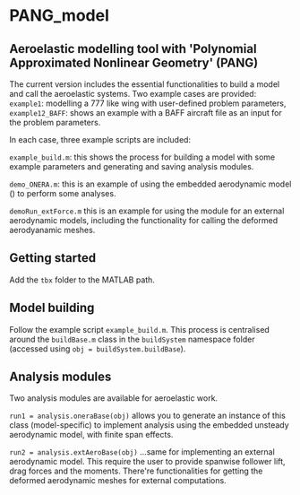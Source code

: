 # PANG_model
## Aeroelastic modelling tool with 'Polynomial Approximated Nonlinear Geometry' (PANG)

The current version includes the essential functionalities to build a model and call the aeroelastic systems. Two example cases are provided:
`example1`: modelling a 777 like wing with user-defined problem parameters,
`example12_BAFF`: shows an example with a BAFF aircraft file as an input for the problem parameters.

In each case, three example scripts are included:

`example_build.m`: this shows the process for building a model with some example parameters and generating and saving analysis modules.

`demo_ONERA.m`: this is an example of using the embedded aerodynamic model () to perform some analyses.

`demoRun_extForce.m` this is an example for using the module for an external aerodynamic models, including the functionality for calling the deformed aerodyanamic meshes.

## Getting started

Add the `tbx` folder to the MATLAB path.

## Model building

Follow the example script `example_build.m`. This process is centralised around the `buildBase.m` class in the `buildSystem` namespace folder (accessed using `obj = buildSystem.buildBase`). 

## Analysis modules

Two analysis modules are available for aeroelastic work.

`run1 = analysis.oneraBase(obj)` allows you to generate an instance of this class (model-specific) to implement analysis using the embedded unsteady aerodynamic model, with finite span effects.

`run2 = analysis.extAeroBase(obj)` ...same for implementing an external aerodynamic model. This require the user to provide spanwise follower lift, drag forces and the moments. There're functionalities for getting the deformed aerodynamic meshes for external computations.
